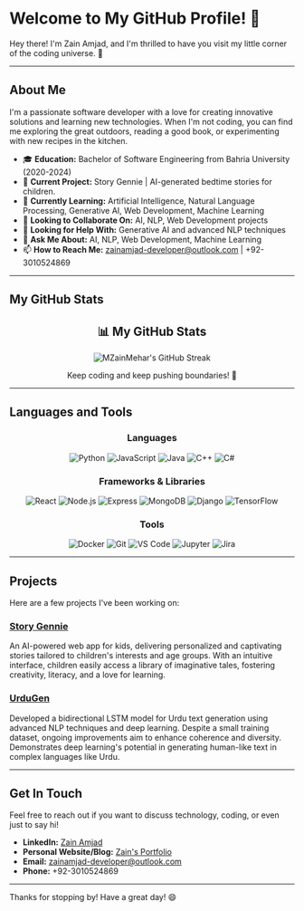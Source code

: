 # Welcome to My GitHub Profile! 👋

Hey there! I'm Zain Amjad, and I'm thrilled to have you visit my little corner of the coding universe. 🚀

---

## About Me

I'm a passionate software developer with a love for creating innovative solutions and learning new technologies. When I'm not coding, you can find me exploring the great outdoors, reading a good book, or experimenting with new recipes in the kitchen.

- 🎓 **Education:** Bachelor of Software Engineering from Bahria University (2020-2024)
- 🔭 **Current Project:** Story Gennie | AI-generated bedtime stories for children.
- 🌱 **Currently Learning:** Artificial Intelligence, Natural Language Processing, Generative AI, Web Development, Machine Learning
- 👯 **Looking to Collaborate On:** AI, NLP, Web Development projects
- 🤔 **Looking for Help With:** Generative AI and advanced NLP techniques
- 💬 **Ask Me About:** AI, NLP, Web Development, Machine Learning
- 📫 **How to Reach Me:** zainamjad-developer@outlook.com | +92-3010524869

---

## My GitHub Stats

<div align="center">
  <h2>📊 My GitHub Stats</h2>
  <img src="" alt="MZainMehar's GitHub Streak" />
  <br/>
  <p>Keep coding and keep pushing boundaries! 🌟</p>
</div>

---

## Languages and Tools

<div style="text-align: center;">
  <h3>Languages</h3>
  <img src="https://img.shields.io/badge/Python-3776AB?style=for-the-badge&logo=python&logoColor=white" alt="Python" />
  <img src="https://img.shields.io/badge/JavaScript-F7DF1E?style=for-the-badge&logo=javascript&logoColor=black" alt="JavaScript" />
  <img src="https://img.shields.io/badge/Java-007396?style=for-the-badge&logo=java&logoColor=white" alt="Java" />
  <img src="https://img.shields.io/badge/C++-00599C?style=for-the-badge&logo=cplusplus&logoColor=white" alt="C++" />
  <img src="https://img.shields.io/badge/C%23-239120?style=for-the-badge&logo=csharp&logoColor=white" alt="C#" />
</div>


<div style="text-align: center;">
  <h3>Frameworks & Libraries</h3>
  <img src="https://img.shields.io/badge/React-20232A?style=for-the-badge&logo=react&logoColor=61DAFB" alt="React" />
  <img src="https://img.shields.io/badge/Node.js-339933?style=for-the-badge&logo=nodedotjs&logoColor=white" alt="Node.js" />
  <img src="https://img.shields.io/badge/Express-000000?style=for-the-badge&logo=express&logoColor=white" alt="Express" />
  <img src="https://img.shields.io/badge/MongoDB-47A248?style=for-the-badge&logo=mongodb&logoColor=white" alt="MongoDB" />
  <img src="https://img.shields.io/badge/Django-092E20?style=for-the-badge&logo=django&logoColor=white" alt="Django" />
  <img src="https://img.shields.io/badge/TensorFlow-FF6F00?style=for-the-badge&logo=tensorflow&logoColor=white" alt="TensorFlow" />
</div>

<div style="text-align: center;">
  <h3>Tools</h3>
  <img src="https://img.shields.io/badge/Docker-2496ED?style=for-the-badge&logo=docker&logoColor=white" alt="Docker" />
  <img src="https://img.shields.io/badge/Git-F05032?style=for-the-badge&logo=git&logoColor=white" alt="Git" />
  <img src="https://img.shields.io/badge/VS%20Code-007ACC?style=for-the-badge&logo=visual-studio-code&logoColor=white" alt="VS Code" />
  <img src="https://img.shields.io/badge/Jupyter-F37626?style=for-the-badge&logo=jupyter&logoColor=white" alt="Jupyter" />
  <img src="https://img.shields.io/badge/Jira-0052CC?style=for-the-badge&logo=jira&logoColor=white" alt="Jira" />
</div>

---

## Projects

Here are a few projects I've been working on:

### [Story Gennie](https://www.linkedin.com/in/zainamjadprofile/details/projects)
An AI-powered web app for kids, delivering personalized and captivating stories tailored to children's interests and age groups. With an intuitive interface, children easily access a library of imaginative tales, fostering creativity, literacy, and a love for learning.

### [UrduGen](https://www.linkedin.com/in/zainamjadprofile/details/projects/)
Developed a bidirectional LSTM model for Urdu text generation using advanced NLP techniques and deep learning. Despite a small training dataset, ongoing improvements aim to enhance coherence and diversity. Demonstrates deep learning's potential in generating human-like text in complex languages like Urdu.

---

## Get In Touch

Feel free to reach out if you want to discuss technology, coding, or even just to say hi!

- **LinkedIn:** [Zain Amjad](https://www.linkedin.com/in/zainamjadprofile)
- **Personal Website/Blog:** [Zain's Portfolio](https://zaindevportfolio.netlify.app)
- **Email:** zainamjad-developer@outlook.com
- **Phone:** +92-3010524869

---

Thanks for stopping by! Have a great day! 😄
